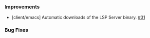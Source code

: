 ### Improvements

- [client/emacs] Automatic downloads of the LSP Server binary.
  [#31](https://github.com/pulumi/pulumi-lsp/pull/31)

### Bug Fixes
